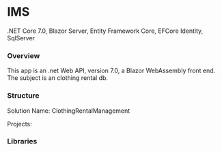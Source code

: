 # IMS

.NET Core 7.0, Blazor Server, Entity Framework Core, EFCore Identity, SqlServer

### Overview

This app is an .net Web API, version 7.0, a Blazor WebAssembly front end.  The subject is an clothing rental db.

### Structure
Solution Name: ClothingRentalManagement

Projects:


### Libraries
